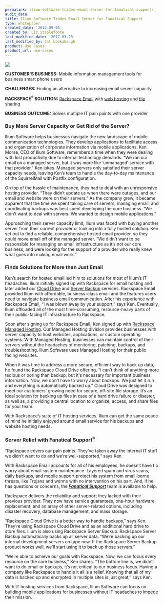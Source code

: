 ```yaml
---
permalink: ilium-software-trades-email-server-for-fanatical-support/
audit_date:
title: Ilium Software Trades Email Server for Fanatical Support
type: whitepaper
created_date: '2012-09-05'
created_by: Liz Staplefoote
last_modified_date: '2017-03-23'
last_modified_by: Cat Lookabaugh
product: Use Cases
product_url: use-cases
---
```


<a href="http://www.iliumsoft.com/">
   <img src="{% asset_path use-cases/ilium-software-trades-email-server-for-fanatical-support/iliumlogo.png %}" />
</a>

**CUSTOMER'S BUSINESS:** Mobile information management tools for
business smart phone users

**CHALLENGES:** Finding an alternative to increasing email server
capacity

**RACKSPACE<sup>&reg;</sup> SOLUTION:** [Rackspace
Email](http://www.rackspace.com/apps/email_hosting/rackspace_email/)
with [web
hosting](http://www.rackspace.com/managed_hosting/dedicated_servers/)
and [file
sharing](http://www.rackspace.com/apps/backup_and_collaboration/online_file_storage/)

**BUSINESS OUTCOME:** Solves multiple IT pain points with one provider

### Buy More Server Capacity or Get Rid of the Server?

Ilium Software helps businesses navigate the new landscape of mobile
communication technologies. They develop applications to facilitate
access and organization of corporate information via mobile
applications. Ken Morse, CEO of Ilium Software, remembers a time when
they were dealing with lost productivity due to internal technology
demands. “We ran our email on a managed server, but it was more like
‘unmanaged’ service with that provider,” Ken jokes. Managed servers only
satisfied their server capacity needs, leaving Ken’s team to handle the
day-to-day maintenance of the SquirrelMail with Postfix configuration.

On top of the hassle of maintenance, they had to deal with an
unresponsive hosting provider. “They didn’t update us when there were
outages, and our email and website were on their servers.” As the
company grew, it became apparent that the time we spent taking care of
servers, managing email, and coordinating backups was best spent
developing the core business. “We didn’t want to deal with servers. We
wanted to design mobile applications.”

Approaching their server capacity limit, Ilium was faced with buying
another server from their current provider or looking into a fully
hosted solution. Ken set out to find a reliable, comprehensive hosted
email provider, so they could move email off of the managed server. “We
didn’t want to be responsible for managing an email infrastructure as
it’s not our core business, and were looking for the support of a
provider who really knew what goes into making email work.”

### Finds Solutions for More than Just Email

Ken’s search for hosted email led him to solutions for most of Ilium’s
IT headaches. Ilium initially signed up with Rackspace for email hosting
and later added our [Cloud Drive](http://www.rackspace.com/apps/backup_and_collaboration/online_file_storage/)
and [Server Backup](http://www.rackspace.com/apps/backup_and_collaboration/online_file_storage/)
services. Rackspace Email provided Ilium with affordable, business-class
email and the features users need to navigate business email
communication. After his experience with Rackspace Email, “I was blown
away by your support,” says Ken. Eventually, Ilium offloaded all of the
most time-consuming, resource-heavy parts of their public-facing IT
infrastructure to Rackspace.

Soon after signing up for Rackspace Email, Ken signed up with [Rackspace
Managed Hosting](http://www.rackspace.com/managed_hosting/dedicated_servers/).
Our Managed Hosting division provides businesses with server capacity to
host websites, applications, or custom operating systems. With Managed
Hosting, businesses can maintain control of their servers without the
headaches of monitoring, patching, backups, and troubleshooting. Ilium
Software uses Managed Hosting for their public facing websites.

When it was time to address a more secure, efficient way to back up
data, he found the Rackspace Cloud Drive offering. “I can’t think of
anything more tedious or boring than backup; but it's necessary for
important business information. Now, we don’t have to worry about
backups. We just let it run and everything is automatically backed up.”
Cloud Drive was designed to meet our customers’ growing need for secure,
off-site file storage. It’s an ideal solution for backing up files in
case of a hard drive failure or disaster, as well as, a providing a
central location to organize, access, and share files for your team.

With Rackspace’s suite of IT hosting services, Ilium can get the same
peace of mind he initially enjoyed around email service for his backups
and website hosting needs.

### Server Relief with Fanatical Support<sup>&reg;</sup>

“Rackspace covers our pain points. They’ve taken away the internal IT
stuff we didn't want to do and we're well-supported,” says Ken.

With Rackspace Email accounts for all of his employees, he doesn’t have
t o worry about email system maintenance. Layered spam and virus scans,
daily backups, and mobile support protect his system from email-borne
threats, like Trojans and worms with no intervention on his part. And,
if he has questions or concerns, the [***Fanatical
Support***](http://www.rackspace.com/whyrackspace/support/) team is
available to help.

Rackspace delivers the reliability and support they lacked with their
previous provider. They now have service guarantees, one-hour hardware
replacement, and an array of other server-related options, including
disaster recovery, database management, and mass storage.

“Rackspace Cloud Drive is a better way to handle backups,” says Ken.
They’re using Rackspace Cloud Drive and as an additional hard drive to
store files. Ilium is also using Rackspace Server Backup. Rackspace
Server Backup automatically backs up all server data. “We’re backing up
our internal development servers on tape now. If the Rackspace Server
Backup product works well, we’ll start using it to back up those
servers.”

“We’re able to achieve our goals with Rackspace. Now, we can focus every
resource on the core business,” Ken shares. “The bottom line is, we
didn’t want to do email or backups, it’s not critical to our business
focus. Having a company like Rackspace to handle it all is a relief.
Knowing that all of my data is backed up and encrypted in multiple sites
is just great,” says Ken.

With IT hosting services from Rackspace, Ilium Software can focus on
building mobile applications for businesses without IT headaches to
impede their mission.
